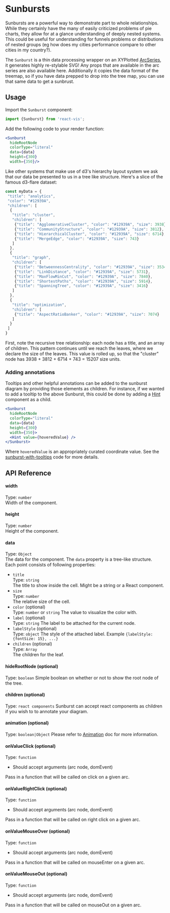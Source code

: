 # Sunbursts

Sunbursts are a powerful way to demonstrate part to whole relationships. While they certainly have the many of easily criticized problems of pie charts, they allow for
at a glance understanding of deeply nested systems. This could be useful for understanding for funnels problems or distributions of nested groups (eg how does my cities performance compare to other cities in my country?).

<!-- INJECT:"BasicSunburst" -->

The `Sunburst` is a thin data processing wrapper on an XYPlotted [ArcSeries](arc-series.md), it generates highly re-stylable SVG! Any props that are available in the arc series are also available here. Additionally it copies the data format of the treemap, so if you have data prepped to drop into the tree map, you can use that same data to get a sunbrust.

## Usage

Import the `Sunburst` component:
```jsx
import {Sunburst} from 'react-vis';
```

Add the following code to your render function:
```jsx
<Sunburst
  hideRootNode
  colorType="literal"
  data={data}
  height={300}
  width={350}/>
```

Like other systems that make use of d3's hierarchy layout system we ask that our data be presented to us in a tree like structure.
Here's a slice of the famous d3-flare dataset:


```javascript
const myData = {
 "title": "analytics",
 "color": "#12939A",
 "children": [
  {
   "title": "cluster",
   "children": [
    {"title": "AgglomerativeCluster", "color": "#12939A", "size": 3938},
    {"title": "CommunityStructure", "color": "#12939A", "size": 3812},
    {"title": "HierarchicalCluster", "color": "#12939A", "size": 6714},
    {"title": "MergeEdge", "color": "#12939A", "size": 743}
   ]
  },
  {
   "title": "graph",
   "children": [
    {"title": "BetweennessCentrality", "color": "#12939A", "size": 3534},
    {"title": "LinkDistance", "color": "#12939A", "size": 5731},
    {"title": "MaxFlowMinCut", "color": "#12939A", "size": 7840},
    {"title": "ShortestPaths", "color": "#12939A", "size": 5914},
    {"title": "SpanningTree", "color": "#12939A", "size": 3416}
   ]
  },
  {
   "title": "optimization",
   "children": [
    {"title": "AspectRatioBanker", "color": "#12939A", "size": 7074}
   ]
  }
 ]
}
```

First, note the recursive tree relationship: each node has a title, and an array of children.
This pattern continues until we reach the leaves, where we declare the size of the leaves. This value is rolled up, so that
the "cluster" node has  3938 + 3812 + 6714 + 743 = 15207 size units.

### Adding annotations

Tooltips and other helpful annotations can be added to the sunburst diagram by providing those elements as children. For instance, if we wanted to add a tooltip to the above Sunburst, this could be done by adding a [Hint](hint.md) component as a child.

```jsx
<Sunburst
  hideRootNode
  colorType="literal"
  data={data}
  height={300}
  width={350}>
  <Hint value={hoveredValue} />
</Sunburst>
```

Where `hoveredValue` is an appropriately curated coordinate value. See the [sunburst-with-tooltips](https://github.com/uber/react-vis/blob/master/showcase/sunbursts/sunburst-with-tooltips.js) code for more details.

## API Reference

#### width
Type: `number`  
Width of the component.

#### height
Type: `number`  
Height of the component.

#### data
Type: `Object`  
The data for the component. The `data` property is a tree-like structure.  
Each point consists of following properties:

* `title`  
  Type: `string`  
  The title to show inside the cell. Might be a string or a React component.
* `size`  
  Type: `number`  
  The relative size of the cell.
* `color` (optional)  
  Type: `number` or `string`
  The value to visualize the color with.
* `label` (optional)  
  Type: `string`
  The label to be attached for the current node.
* `labelStyle` (optional)  
  Type: `object`
  The style of the attached label. Example `{labelStyle: {fontSize: 15}, ...}`
* `children` (optional)  
  Type: `Array`  
  The children for the leaf.

<!-- INJECT:"SunburstWithTooltips" -->

#### hideRootNode (optional)
Type: `boolean`
Simple boolean on whether or not to show the root node of the tree.

#### children (optional)
Type: `react components`
Sunburst can accept react components as children if you wish to to annotate your diagram.

#### animation (optional)
Type: `boolean|Object`
Please refer to [Animation](animation.md) doc for more information.

<!-- INJECT:"AnimatedSunburst" -->

#### onValueClick (optional)
Type: `function`
- Should accept arguments (arc node, domEvent)

Pass in a function that will be called on click on a given arc.

#### onValueRightClick (optional)
Type: `function`
- Should accept arguments (arc node, domEvent)

Pass in a function that will be called on right click on a given arc.

#### onValueMouseOver (optional)
Type: `function`
- Should accept arguments (arc node, domEvent)

Pass in a function that will be called on mouseEnter on a given arc.

#### onValueMouseOut (optional)
Type: `function`
- Should accept arguments (arc node, domEvent)

Pass in a function that will be called on mouseOut on a given arc.
